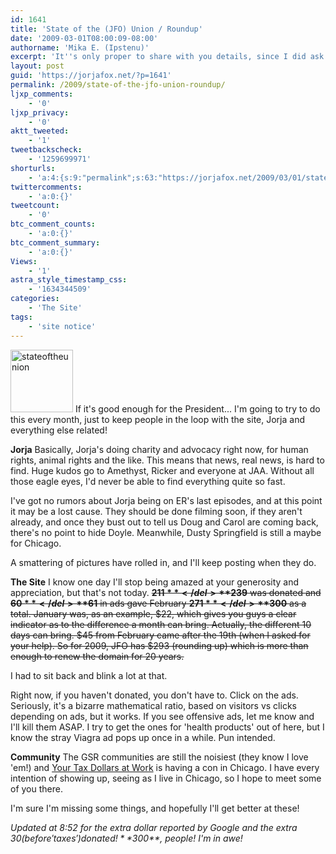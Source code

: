 ```yaml
---
id: 1641
title: 'State of the (JFO) Union / Roundup'
date: '2009-03-01T08:00:09-08:00'
authorname: 'Mika E. (Ipstenu)'
excerpt: 'It''s only proper to share with you details, since I did ask for your help. Rising to the challenge, **$239** was donated in February and **$61** was made through ads on the website.  Also, what''s new for Jorja!'
layout: post
guid: 'https://jorjafox.net/?p=1641'
permalink: /2009/state-of-the-jfo-union-roundup/
ljxp_comments:
    - '0'
ljxp_privacy:
    - '0'
aktt_tweeted:
    - '1'
tweetbackscheck:
    - '1259699971'
shorturls:
    - 'a:4:{s:9:"permalink";s:63:"https://jorjafox.net/2009/03/01/state-of-the-jfo-union-roundup/";s:7:"tinyurl";s:25:"http://tinyurl.com/bjcvg9";s:4:"isgd";s:18:"http://is.gd/535eE";s:5:"bitly";s:20:"http://bit.ly/7ebSk0";}'
twittercomments:
    - 'a:0:{}'
tweetcount:
    - '0'
btc_comment_counts:
    - 'a:0:{}'
btc_comment_summary:
    - 'a:0:{}'
Views:
    - '1'
astra_style_timestamp_css:
    - '1634344509'
categories:
    - 'The Site'
tags:
    - 'site notice'
---
```


<img src="//static.jorjafox.net/wordpress/2009/02/stateoftheunion-100x100.jpg" alt="stateoftheunion" title="stateoftheunion" width="100" height="100" class="alignleft size-thumbnail wp-image-1642" /> If it's good enough for the President... I'm going to try to do this every month, just to keep people in the loop with the site, Jorja and everything else related!

**Jorja**
Basically, Jorja's doing charity and advocacy right now, for human rights, animal rights and the like.  This means that news, real news, is hard to find.  Huge kudos go to Amethyst, Ricker and everyone at JAA.  Without all those eagle eyes, I'd never be able to find everything quite so fast.

I've got no rumors about Jorja being on ER's last episodes, and at this point it may be a lost cause. They should be done filming soon, if they aren't already, and once they bust out to tell us Doug and Carol are coming back, there's no point to hide Doyle.  Meanwhile, Dusty Springfield is still a maybe for Chicago.

A smattering of pictures have rolled in, and I'll keep posting when they do.

**The Site**
I know one day I'll stop being amazed at your generosity and appreciation, but that's not today.  <del datetime="2009-03-01T14:50:21+00:00">**$211**</del> **$239** was donated and <del datetime="2009-03-01T14:50:21+00:00">**$60**</del> **$61** in ads gave February <del datetime="2009-03-01T14:50:21+00:00">**$271**</del> **$300** as a total.  January was, as an example, $22, which gives you guys a clear indicator as to the difference a month can bring.  Actually, the different 10 days can bring.  $45  from February came after the 19th (when I asked for your help).  So for 2009, JFO has $293 (rounding up) which is more than enough to renew the domain for 20 years.

I had to sit back and blink a lot at that.

Right now, if you haven't donated, you don't have to. Click on the ads. Seriously, it's a bizarre mathematical ratio, based on visitors vs clicks depending on ads, but it works. If you see offensive ads, let me know and I'll kill them ASAP.  I try to get the ones for 'health products' out of here, but I know the stray Viagra ad pops up once in a while.  Pun intended.

**Community**
The GSR communities are still the noisiest (they know I love 'em!) and <a href="http://www.yourtaxdollarsatwork.org/forums/">Your Tax Dollars at Work</a> is having a con in Chicago. I have every intention of showing up, seeing as I live in Chicago, so I hope to meet some of you there.

I'm sure I'm missing some things, and hopefully I'll get better at these!

_Updated at 8:52 for the extra dollar reported by Google and the extra $30 (before 'taxes') donated! **$300**, people! I'm in awe!_
